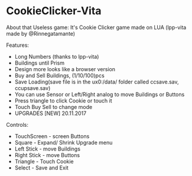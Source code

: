 # CookieClicker-Vita

About that Useless game:
It's Cookie Clicker game made on LUA (lpp-vita made by @Rinnegatamante)

Features:

- Long Numbers (thanks to lpp-vita)
- Buildings until Prism
- Design more looks like a browser version
- Buy and Sell Buildings, (1/10/100)pcs
- Save Loading(save file is in the ux0:/data/ folder called ccsave.sav, ccupsave.sav)
- You can use Sensor or Left/Right analog to move Buildings or Buttons
- Press triangle to click Cookie or touch it
- Touch Buy Sell to change mode
- UPGRADES [NEW] 20.11.2017

Controls:
- TouchScreen - screen Buttons
- Square - Expand/ Shrink Upgrade menu
- Left Stick - move Buildings
- Right Stick - move Buttons
- Triangle - Touch Cookie
- Select - Save and Exit

